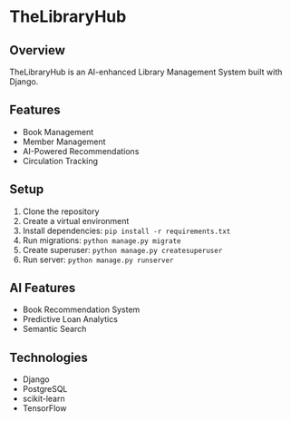 # TheLibraryHub

## Overview
TheLibraryHub is an AI-enhanced Library Management System built with Django.

## Features
- Book Management
- Member Management
- AI-Powered Recommendations
- Circulation Tracking

## Setup
1. Clone the repository
2. Create a virtual environment
3. Install dependencies: `pip install -r requirements.txt`
4. Run migrations: `python manage.py migrate`
5. Create superuser: `python manage.py createsuperuser`
6. Run server: `python manage.py runserver`

## AI Features
- Book Recommendation System
- Predictive Loan Analytics
- Semantic Search

## Technologies
- Django
- PostgreSQL
- scikit-learn
- TensorFlow

